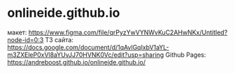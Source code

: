 # onlineide.github.io
макет: https://www.figma.com/file/qrPyzYwVYNWvKuC2AHwNKx/Untitled?node-id=0:3
ТЗ сайта: https://docs.google.com/document/d/1qAvlGqIxbV1aYL-m3ZXEleP0xVl8aYUvJJ70HVNK0Vc/edit?usp=sharing
Github Pages: https://andreboost.github.io/onlineide.github.io/
